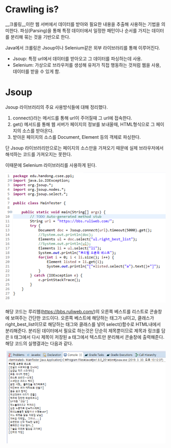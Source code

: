 Crawling is?
==============
__크롤링__이란 웹 서버에서 데이터를 받아와 필요한 내용을 추출해 사용하는 기법을 의미한다.
파싱(Parsing)을 통해 특정 데이터에서 일정한 패턴이나 순서를 가지는 데이터를 분리해 묶는 것을 기반으로 한다.

Java에서 크롤링은 Jsoup이나 Selenium같은 외부 라이브러리를 통해 이루어진다.
- Jsoup: 특정 url에서 데이터를 받아오고 그 데이터를 파싱하는데 사용.
- Selenium: 가상으로 브라우저를 생성해 유저가 직접 행동하는 것처럼 웹을 사용, 데이터를 받을 수 있게 함.

Jsoup
==============
Jsoup 라이브러리의 주요 사용방식들에 대해 정리했다.
1. connect()라는 메서드를 통해 url이 주어질때 그 url에 접속한다.
2. get() 메서드를 통해 웹 서버가 페이지의 정보를 보내올때, HTML형식으로 그 페이지의 소스를 받아온다.
3. 받아온 페이지의 소스를 Document, Element 등의 객체로 파싱한다.

단 Jsoup 라이브러리만으로는 페이지의 소스만을 가져오기 때문에 실제 브라우저에서 해석하는 코드를 가져오지는 못한다.

이때문에 Selenium 라이브러리를 사용하게 된다.


![pp2source](https://github.com/S0rrow/PracticalProject2/blob/master/blog/pp2source.PNG)

해당 코드는 루리웹(https://bbs.ruliweb.com/)의 오른쪽 베스트를 리스트로 콘솔창에 보여주는 간단한 코드이다.
오른쪽 베스트에 해당하는 태그가 ul이고, 클래스가 right_best_list이므로 해당하는 태그와 클래스를 넣어 select()함수로 HTML내에서 분리해준다.
분리된 데이터에서 필요로 하는것은 단순히 제목뿐이므로 제목과 링크를 담은 li 태그에서 다시 제목이 저장된 a 태그에서 텍스트만 분리해서 콘솔창에 출력해준다.
해당 코드의 실행결과는 다음과 같다.

![pp2](https://github.com/S0rrow/PracticalProject2/blob/master/blog/pp2hw1text.PNG)
